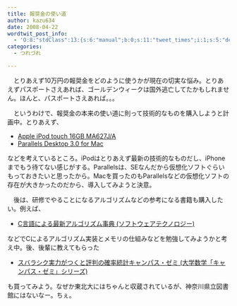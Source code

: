 ```yaml
---
title: 報奨金の使い道
author: kazu634
date: 2008-04-22
wordtwit_post_info:
  - 'O:8:"stdClass":13:{s:6:"manual";b:0;s:11:"tweet_times";i:1;s:5:"delay";i:0;s:7:"enabled";i:1;s:10:"separation";s:2:"60";s:7:"version";s:3:"3.7";s:14:"tweet_template";b:0;s:6:"status";i:2;s:6:"result";a:0:{}s:13:"tweet_counter";i:2;s:13:"tweet_log_ids";a:1:{i:0;i:3915;}s:9:"hash_tags";a:0:{}s:8:"accounts";a:1:{i:0;s:7:"kazu634";}}'
categories:
  - つれづれ

---
```

<div class="section">
<p>
    　とりあえず10万円の報奨金をどのように使うかが現在の切実な悩み。とりあえずパスポートさえあれば、ゴールデンウィークは国外逃亡してたかもしれません。ほんと、パスポートさえあれば。。。
</p>
  
<p>
    　というわけで、報奨金の本来の使い道に則って技術的なものを購入しようと計画中。とりあえず、
</p>
  
<ul>
<li>
<a href="http://d.hatena.ne.jp/asin/B000IIOQJK" onclick="__gaTracker('send', 'event', 'outbound-article', 'http://d.hatena.ne.jp/asin/B000IIOQJK', 'Apple iPod touch 16GB MA627J/A');">Apple iPod touch 16GB MA627J/A</a>
</li>
<li>
<a href="http://d.hatena.ne.jp/asin/B000VRCJLA" onclick="__gaTracker('send', 'event', 'outbound-article', 'http://d.hatena.ne.jp/asin/B000VRCJLA', 'Parallels Desktop 3.0 for Mac');">Parallels Desktop 3.0 for Mac</a>
</li>
</ul>
  
<p>
    などを考えているところ。iPodはとりあえず最新の技術的なものだし、iPhoneまでもう待てない感じがする。Parallelsは、SEなんだから仮想化ソフトぐらいもっておきたいと思ったから。Macを買ったのもParallelsなどの仮想化ソフトの存在が大きかったのだから、導入してみようと決意。
</p>
  
<p>
    　後は、研修でやることになるアルゴリズムなどの参考になる書籍も購入したい。例えば、
</p>
  
<ul>
<li>
<a href="http://d.hatena.ne.jp/asin/4874084141" onclick="__gaTracker('send', 'event', 'outbound-article', 'http://d.hatena.ne.jp/asin/4874084141', 'C言語による最新アルゴリズム事典 (ソフトウェアテクノロジー)');">C言語による最新アルゴリズム事典 (ソフトウェアテクノロジー)</a>
</li>
</ul>
  
<p>
    などでCによるアルゴリズム実装とメモリの仕組みなどを勉強してみようかと考え中。後、後輩に教えてもらった
</p>
  
<ul>
<li>
<a href="http://d.hatena.ne.jp/asin/4944178212" onclick="__gaTracker('send', 'event', 'outbound-article', 'http://d.hatena.ne.jp/asin/4944178212', 'スバラシク実力がつくと評判の確率統計キャンパス・ゼミ (大学数学「キャンパス・ゼミ」シリーズ)');">スバラシク実力がつくと評判の確率統計キャンパス・ゼミ (大学数学「キャンパス・ゼミ」シリーズ)</a>
</li>
</ul>
  
<p>
    も買ってみよう。なぜか東北大にはちゃんと収蔵されているが、神奈川県立図書館にはないなー。ちぇ。
</p>
</div>
